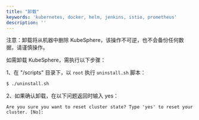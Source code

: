 ```yaml
---
title: "卸载"
keywords: 'kubernetes, docker, helm, jenkins, istio, prometheus'
description: ''
---
```


注意：卸载将从机器中删除 KubeSphere，该操作不可逆，也不会备份任何数据，请谨慎操作。

如需卸载 KubeSphere，需执行以下步骤：

1、在 "/scripts" 目录下，以 `root` 执行 `uninstall.sh` 脚本：

```bash
$ ./uninstall.sh
```

2、如果确认卸载，在以下问题返回时输入 yes：

```
Are you sure you want to reset cluster state? Type 'yes' to reset your cluster. [No]: 
```


